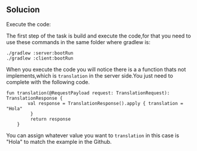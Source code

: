 ## Solucion 

Execute the code:

The first step of the task is build and execute the code,for that you need to use these commands in the same folder where gradlew is:
```
./gradlew :server:bootRun
./gradlew :client:bootRun
```

When you execute the code you will notice there is a a function thats not implements,which is `translation` in the server side.You just need to complete with the following code.

```
fun translation(@RequestPayload request: TranslationRequest): TranslationResponse {
        val response = TranslationResponse().apply { translation = "Hola"
         }
         return response
    }
```
You can assign whatever value  you want to `translation` in this case is "Hola" to match the example in the Github.